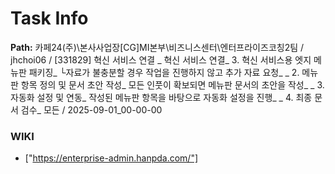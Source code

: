 # Task Info

**Path:** 카페24(주)\본사사업장\[CG]MI본부\비즈니스센터\엔터프라이즈코칭2팀 / jhchoi06 / [331829] 혁신 서비스 연결 _ 혁신 서비스 연결_ 3. 혁신 서비스용 엣지 메뉴판 패키징_ └자료가 불충분할 경우 작업을 진행하지 않고 추가 자료 요청_ _ 2. 메뉴판 항목 정의 및 문서 초안 작성_ 모든 인풋이 확보되면 메뉴판 문서의 초안을 작성_ _ 3. 자동화 설정 및 연동_ 작성된 메뉴판 항목을 바탕으로 자동화 설정을 진행_ _ 4. 최종 문서 검수_ 모든 / 2025-09-01_00-00-00

### WIKI
- ["https://enterprise-admin.hanpda.com/"]

